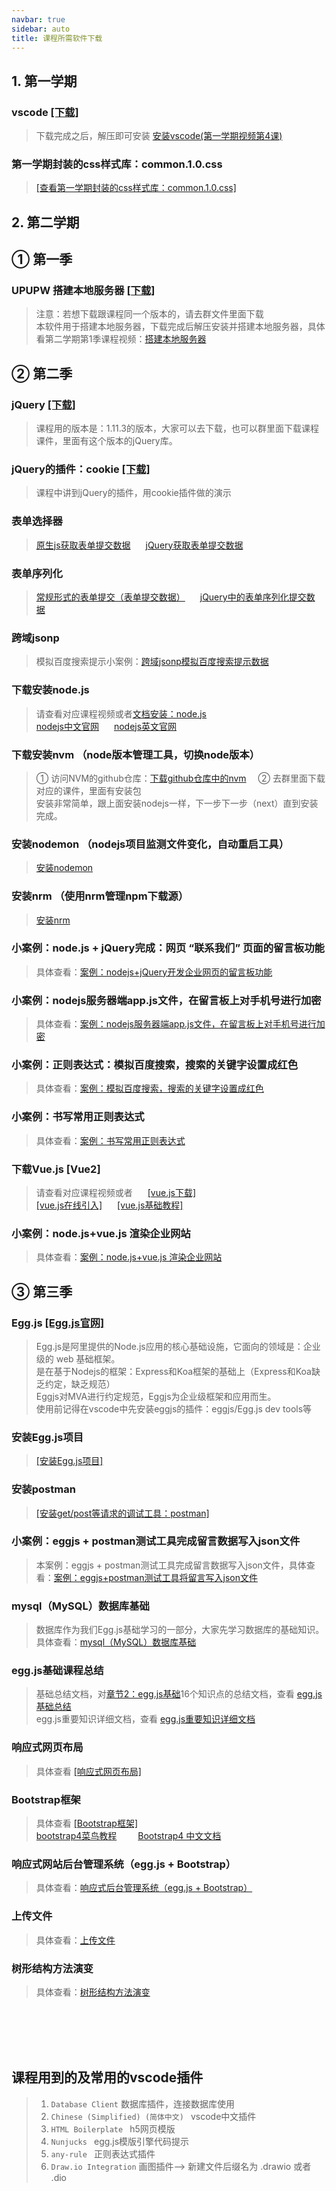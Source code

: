 ```yaml
---
navbar: true
sidebar: auto
title: 课程所需软件下载
---
```


## 1. 第一学期
### vscode <a href="https://code.visualstudio.com/" title="下载vscode" target="_blank">[下载]</a>
<!-- <a href="https://docs-51yrc-com.oss-cn-hangzhou.aliyuncs.com/software/VSCodeUserSetup-x64-1.74.2.rar" title="下载和课程同一版本的vscode">[下载]</a> -->

> 下载完成之后，解压即可安装  <a href="https://study.163.com/course/courseLearn.htm?courseId=1213374826&share=2&shareId=480000002289674#/learn/video?lessonId=1285001250&courseId=1213374826" target="_blank" title="安装vscode(第一学期视频第4课)点击查看">安装vscode(第一学期视频第4课)</a>

### 第一学期封装的css样式库：common.1.0.css
> <a href="/web/css/封装的css样式库" title="查看第一学期封装的css样式库：common.1.0.css" target="_blank">[查看第一学期封装的css样式库：common.1.0.css]</a>


## 2. 第二学期
##  ① 第一季
### UPUPW 搭建本地服务器 <a href="https://php.upupw.net/ank2downloads/38/6698.html" title="下载UPUPW" target="_blank">[下载]</a>
<!-- <a href="https://docs-51yrc-com.oss-cn-hangzhou.aliyuncs.com/software/UPUPW_ANK_W64_V1.1.8.rar" title="下载和课程同一版本的UPUPW">[下载]</a> -->
> 注意：若想下载跟课程同一个版本的，请去群文件里面下载 <br/>
> 本软件用于搭建本地服务器，下载完成后解压安装并搭建本地服务器，具体看第二学期第1季课程视频：<a href="javascipt(void:0);" target="_blank" title="搭建本地服务器点击查看">搭建本地服务器</a> <br/>

##  ② 第二季
### jQuery <a href="https://www.bootcdn.cn/jquery/" title="下载和课程同一版本的jQuery.1.11.3" target="_blank">[下载]</a>
> 课程用的版本是：1.11.3的版本，大家可以去下载，也可以群里面下载课程课件，里面有这个版本的jQuery库。
### jQuery的插件：cookie <a href="https://www.bootcdn.cn/jquery-cookie/" title="下载jQuery的cookie插件" target="_blank">[下载]</a>
> 课程中讲到jQuery的插件，用cookie插件做的演示
### 表单选择器
> <a href="/secondless/w-b/jQuery.html#_12、表单选择器" title="原生js获取表单提交数据" target="_blank" style="margin-right:20px;">原生js获取表单提交数据</a>
> <a href="/secondless/w-b/jQuery.html#_2-jquery获取表单提交数据" title="jQuery获取表单提交数据" target="_blank" style="margin-right:20px;">jQuery获取表单提交数据</a>
### 表单序列化
> <a href="/secondless/w-b/Ajax.html#_4、表单序列化" title="常规形式的表单提交（表单提交数据）" target="_blank" style="margin-right:20px;">常规形式的表单提交（表单提交数据）</a>
> <a href="/secondless/w-b/Ajax.html#_2-jquery中的表单序列化提交数据-表单提交数据" title="jQuery中的表单序列化提交数据" target="_blank" style="margin-right:20px;">jQuery中的表单序列化提交数据</a>
### 跨域jsonp
> 模拟百度搜索提示小案例：<a href="/secondless/w-b/Ajax.html#_2-延伸一下-jquery中的跨域jsonp模拟百度搜索提示数据" title="跨域jsonp模拟百度搜索提示数据" target="_blank" style="margin-right:20px;">跨域jsonp模拟百度搜索提示数据</a>
### 下载安装node.js
> 请查看对应课程视频或者<a href="/secondless/w-b/Node.js.html#_1、-下载安装node-js" title="安装：node.js" target="_blank" style="margin-right:20px;">文档安装：node.js</a> <br/>
> <a href="https://www.nodejs.com.cn/" target="_blank">nodejs中文官网</a>  <a href="https://nodejs.org/en" target="_blank" style="margin-left:20px">nodejs英文官网</a>
### 下载安装nvm （node版本管理工具，切换node版本）
> ① 访问NVM的github仓库：<a href="https://github.com/coreybutler/nvm-windows/releases" target="_blank">下载github仓库中的nvm</a>  <span style="margin-left:15px"> ② 去群里面下载对应的课件，里面有安装包</span> <br/>
> 安装非常简单，跟上面安装nodejs一样，下一步下一步（next）直到安装完成。
### 安装nodemon （nodejs项目监测文件变化，自动重启工具）
> <a href="/secondless/w-b/Node.js.html#_1-安装nodemon" title="安装nodemon" target="_blank" style="margin-right:20px;">安装nodemon</a>
### 安装nrm （使用nrm管理npm下载源）
> <a href="/secondless/w-b/Node.js.html#_1-安装nrm" title="安装nrm" target="_blank" style="margin-right:20px;">安装nrm</a>
### 小案例：node.js + jQuery完成：网页 “联系我们” 页面的留言板功能
> 具体查看：<a href="/secondless/w-b/nodejs+jQuery开发留言板" target="_blank">案例：nodejs+jQuery开发企业网页的留言板功能</a>
### 小案例：nodejs服务器端app.js文件，在留言板上对手机号进行加密
> 具体查看：<a href="/secondless/w-b/nodejs服务器端app.js文件.html" target="_blank">案例：nodejs服务器端app.js文件，在留言板上对手机号进行加密</a>
### 小案例：正则表达式：模拟百度搜索，搜索的关键字设置成红色
> 具体查看：<a href="/secondless/w-b/正则表达式.html#小案例-模拟百度搜索-搜索的关键字设置成红色" target="_blank">案例：模拟百度搜索，搜索的关键字设置成红色</a>
### 小案例：书写常用正则表达式
> 具体查看：<a href="/secondless/w-b/正则表达式.html#十、书写常用正则表达式" target="_blank">案例：书写常用正则表达式</a>
### 下载Vue.js [Vue2]
> 请查看对应课程视频或者 <a href="https://www.bootcdn.cn/vue/" target="_blank" style="margin-left:20px">[vue.js下载]</a>  <br/>
> <a href="https://cdn.staticfile.org/vue/2.7.0/vue.min.js" target="_blank">[vue.js在线引入]</a>  <a href="https://www.runoob.com/vue2/vue-tutorial.html" target="_blank"  style="margin-left:20px">[vue.js基础教程]</a>
### 小案例：node.js+vue.js 渲染企业网站
> 具体查看：<a href="/secondless/w-b/node.js+vue.js%20渲染企业网站.html" target="_blank">案例：node.js+vue.js 渲染企业网站</a>

## ③ 第三季
### Egg.js <a href="https://www.eggjs.org/zh-CN" title="Egg.js官网" target="_blank">[Egg.js官网]</a>
> Egg.js是阿里提供的Node.js应用的核心基础设施，它面向的领域是：企业级的 web 基础框架。<br/>是在基于Nodejs的框架：Express和Koa框架的基础上（Express和Koa缺乏约定，缺乏规范）<br/>
> Eggjs对MVA进行约定规范，Eggjs为企业级框架和应用而生。<br/>
> 使用前记得在vscode中先安装eggjs的插件：eggjs/Egg.js dev tools等

### 安装Egg.js项目 
> <a href="/secondless/w-c/Egg.js.html#_1-安装egg-js项目" title="安装Egg.js项目" target="_blank">[安装Egg.js项目]</a>

### 安装postman 
> <a href="/secondless/w-c/Egg.js.html#一、安装get-post等请求的调试工具-postman" title="安装get/post等请求的调试工具：postman" target="_blank">[安装get/post等请求的调试工具：postman]</a>

### 小案例：eggjs + postman测试工具完成留言数据写入json文件
> 本案例：eggjs + postman测试工具完成留言数据写入json文件，具体查看：<a href="/secondless/w-c/eggjs+postman测试工具将留言写入json文件.html" target="_blank">案例：eggjs+postman测试工具将留言写入json文件</a>

### mysql（MySQL）数据库基础
> 数据库作为我们Egg.js基础学习的一部分，大家先学习数据库的基础知识。具体查看：<a href="/secondless/w-c/mysql数据库.html" target="_blank">mysql（MySQL）数据库基础</a>

### egg.js基础课程总结
>  基础总结文档，对<a href="/secondless/w-c/Egg.js.html" title="章节2：egg.js基础" target="_blank">章节2：egg.js基础</a>16个知识点的总结文档，查看 <a href="/secondless/w-c/egg.js基础总结" target="_blank" title="egg.js基础总结">egg.js基础总结</a> <br/>
>  egg.js重要知识详细文档，查看 <a href="/secondless/w-c/egg.js重要知识详细文档" target="_blank" title="egg.js重要知识详细文档">egg.js重要知识详细文档</a>

### 响应式网页布局
> 具体查看 <a href="/secondless/w-c/响应式网页布局.html" title="响应式网页布局" target="_blank">[响应式网页布局]</a>

### Bootstrap框架
> 具体查看 <a href="/secondless/w-c/响应式网页布局.html#_4-bootstrap框架" title="Bootstrap框架" target="_blank">[Bootstrap框架]</a> <br/>
> <a href="https://www.runoob.com/bootstrap4/bootstrap4-tutorial.html" target="_blank" style="margin-right:30px">bootstrap4菜鸟教程</a> 
> <a href="http://bs4.vx.link/index.html?tmpui_page=/pages/components" target="_blank">Bootstrap4 中文文档</a> 

### 响应式网站后台管理系统（egg.js + Bootstrap）
> 具体查看：<a href="/secondless/w-c/响应式后台管理系统" target="_blank">响应式后台管理系统（egg.js + Bootstrap）</a>

### 上传文件
> 具体查看：<a href="/secondless/w-c/上传文件.html" target="_blank">上传文件</a>

### 树形结构方法演变
> 具体查看：<a href="/secondless/w-c/树形结构方法演变" target="_blank">树形结构方法演变</a>

<br/><br/><br/><br/>

## 课程用到的及常用的vscode插件

> 1. `Database Client` 数据库插件，连接数据库使用 <br/>
> 2. `Chinese (Simplified) (简体中文) ` vscode中文插件 <br/>
> 3. `HTML Boilerplate ` h5网页模版 <br/> 
> 4. `Nunjucks ` egg.js模版引擎代码提示 <br/>
> 5. `any-rule ` 正则表达式插件 <br/>
> 6. `Draw.io Integration`  画图插件--> 新建文件后缀名为 .drawio 或者 .dio <br/>